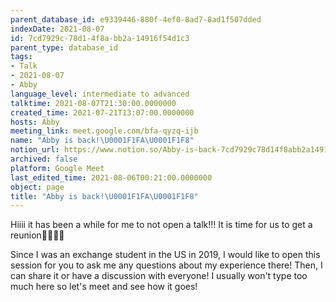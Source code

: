 ```yaml
---
parent_database_id: e9339446-880f-4ef0-8ad7-8ad1f507dded
indexDate: 2021-08-07
id: 7cd7929c-78d1-4f8a-bb2a-14916f54d1c3
parent_type: database_id
tags:
- Talk
- 2021-08-07
- Abby
language_level: intermediate to advanced
talktime: 2021-08-07T21:30:00.0000000
created_time: 2021-07-21T13:07:00.0000000
hosts: Abby
meeting_link: meet.google.com/bfa-qyzq-ijb
name: "Abby is back!\U0001F1FA\U0001F1F8"
notion_url: https://www.notion.so/Abby-is-back-7cd7929c78d14f8abb2a14916f54d1c3
archived: false
platform: Google Meet
last_edited_time: 2021-08-06T00:21:00.0000000
object: page
title: "Abby is back!\U0001F1FA\U0001F1F8"
---
```


Hiiii it has been a while for me to not open a talk!!!
It is time for us to get a reunion🥰🥰👌🏻

Since I was an exchange student in the US in 2019, I would like to open this session for you to ask me any questions about my experience there! Then, I can share it or have a discussion with everyone! I usually won't type too much here so let's meet and see how it goes!







